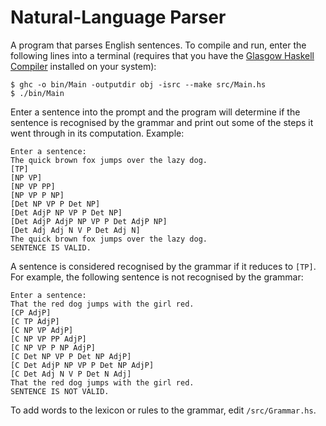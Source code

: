 # Natural-Language Parser

A program that parses English sentences. To compile and run, enter the following lines into a terminal (requires that you have the [Glasgow Haskell Compiler](https://www.haskell.org/ghc/) installed on your system):
```
$ ghc -o bin/Main -outputdir obj -isrc --make src/Main.hs
$ ./bin/Main
```
Enter a sentence into the prompt and the program will determine if the sentence is recognised by the grammar and print out some of the steps it went through in its computation. Example:
```
Enter a sentence:
The quick brown fox jumps over the lazy dog.
[TP]
[NP VP]
[NP VP PP]
[NP VP P NP]
[Det NP VP P Det NP]
[Det AdjP NP VP P Det NP]
[Det AdjP AdjP NP VP P Det AdjP NP]
[Det Adj Adj N V P Det Adj N]
The quick brown fox jumps over the lazy dog.
SENTENCE IS VALID.
```
A sentence is considered recognised by the grammar if it reduces to `[TP]`. For example, the following sentence is not recognised by the grammar:
```
Enter a sentence:
That the red dog jumps with the girl red.
[CP AdjP]
[C TP AdjP]
[C NP VP AdjP]
[C NP VP PP AdjP]
[C NP VP P NP AdjP]
[C Det NP VP P Det NP AdjP]
[C Det AdjP NP VP P Det NP AdjP]
[C Det Adj N V P Det N Adj]
That the red dog jumps with the girl red.
SENTENCE IS NOT VALID.
```
To add words to the lexicon or rules to the grammar, edit `/src/Grammar.hs`.
